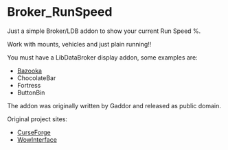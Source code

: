 # Broker_RunSpeed

Just a simple Broker/LDB addon to show your current Run Speed %.

Work with mounts, vehicles and just plain running!!

You must have a LibDataBroker display addon, some examples are:

* [Bazooka](https://github.com/Beast-Masters-addons/bazooka)
* ChocolateBar
* Fortress
* ButtonBin

The addon was originally written by Gaddor and released as public domain.

Original project sites:

* [CurseForge](https://wow.curseforge.com/projects/broker-runspeed)
* [WowInterface](https://www.wowinterface.com/downloads/info17094-BrokerRunSpeed.html) 
